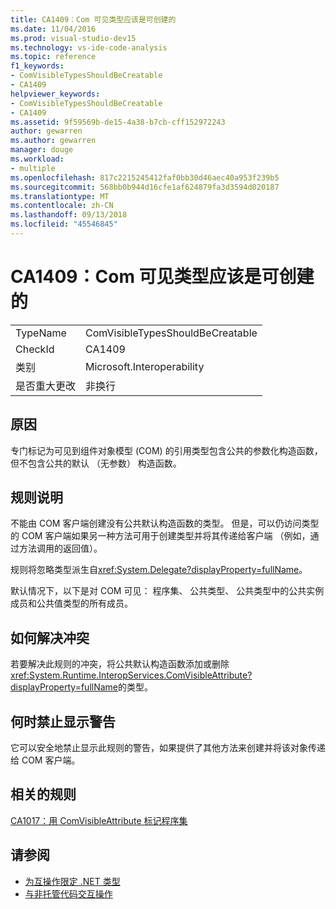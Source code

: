 ```yaml
---
title: CA1409：Com 可见类型应该是可创建的
ms.date: 11/04/2016
ms.prod: visual-studio-dev15
ms.technology: vs-ide-code-analysis
ms.topic: reference
f1_keywords:
- ComVisibleTypesShouldBeCreatable
- CA1409
helpviewer_keywords:
- ComVisibleTypesShouldBeCreatable
- CA1409
ms.assetid: 9f59569b-de15-4a38-b7cb-cff152972243
author: gewarren
ms.author: gewarren
manager: douge
ms.workload:
- multiple
ms.openlocfilehash: 817c2215245412faf0bb30d46aec40a953f239b5
ms.sourcegitcommit: 568bb0b944d16cfe1af624879fa3d3594d020187
ms.translationtype: MT
ms.contentlocale: zh-CN
ms.lasthandoff: 09/13/2018
ms.locfileid: "45546845"
---
```

# <a name="ca1409-com-visible-types-should-be-creatable"></a>CA1409：Com 可见类型应该是可创建的

|||
|-|-|
|TypeName|ComVisibleTypesShouldBeCreatable|
|CheckId|CA1409|
|类别|Microsoft.Interoperability|
|是否重大更改|非换行|

## <a name="cause"></a>原因
 专门标记为可见到组件对象模型 (COM) 的引用类型包含公共的参数化构造函数，但不包含公共的默认 （无参数） 构造函数。

## <a name="rule-description"></a>规则说明
 不能由 COM 客户端创建没有公共默认构造函数的类型。 但是，可以仍访问类型的 COM 客户端如果另一种方法可用于创建类型并将其传递给客户端 （例如，通过方法调用的返回值）。

 规则将忽略类型派生自<xref:System.Delegate?displayProperty=fullName>。

 默认情况下，以下是对 COM 可见： 程序集、 公共类型、 公共类型中的公共实例成员和公共值类型的所有成员。

## <a name="how-to-fix-violations"></a>如何解决冲突
 若要解决此规则的冲突，将公共默认构造函数添加或删除<xref:System.Runtime.InteropServices.ComVisibleAttribute?displayProperty=fullName>的类型。

## <a name="when-to-suppress-warnings"></a>何时禁止显示警告
 它可以安全地禁止显示此规则的警告，如果提供了其他方法来创建并将该对象传递给 COM 客户端。

## <a name="related-rules"></a>相关的规则
 [CA1017：用 ComVisibleAttribute 标记程序集](../code-quality/ca1017-mark-assemblies-with-comvisibleattribute.md)

## <a name="see-also"></a>请参阅

- [为互操作限定 .NET 类型](/dotnet/framework/interop/qualifying-net-types-for-interoperation)
- [与非托管代码交互操作](/dotnet/framework/interop/index)